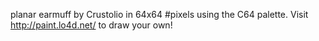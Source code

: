 planar earmuff by Crustolio in 64x64 #pixels using the C64 palette. Visit http://paint.lo4d.net/ to draw your own! 